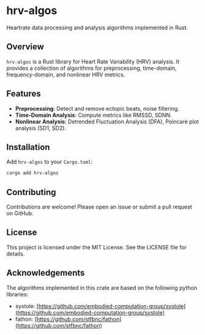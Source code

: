 # hrv-algos

Heartrate data processing and analysis algorithms implemented in Rust.

## Overview

`hrv-algos` is a Rust library for Heart Rate Variability (HRV) analysis. It provides a collection of algorithms for preprocessing, time-domain, frequency-domain, and nonlinear HRV metrics.

## Features

- **Preprocessing**: Detect and remove ectopic beats, noise filtering.
- **Time-Domain Analysis**: Compute metrics like RMSSD, SDNN.
- **Nonlinear Analysis**: Detrended Fluctuation Analysis (DFA), Poincaré plot analysis (SD1, SD2).

## Installation

Add `hrv-algos` to your `Cargo.toml`:

```bash
cargo add hrv-algos
```

## Contributing

Contributions are welcome! Please open an issue or submit a pull request on GitHub.

## License

This project is licensed under the MIT License. See the LICENSE file for details.

## Acknowledgements

The algorithms implemented in this crate are based on the following python libraries:
- systole: [https://github.com/embodied-computation-group/systole](https://github.com/embodied-computation-group/systole)
- fathon: [https://github.com/stfbnc/fathon](https://github.com/stfbnc/fathon)
